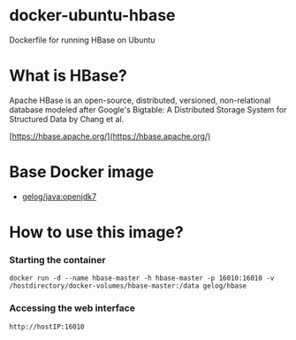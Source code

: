 # docker-ubuntu-hbase
Dockerfile for running HBase on Ubuntu

# What is HBase?
Apache HBase is an open-source, distributed, versioned, non-relational database modeled after Google's Bigtable: A Distributed Storage System for Structured Data by Chang et al.

[https://hbase.apache.org/](https://hbase.apache.org/)

# Base Docker image
* [gelog/java:openjdk7](https://registry.hub.docker.com/u/gelog/java/)

# How to use this image?
### Starting the container
	docker run -d --name hbase-master -h hbase-master -p 16010:16010 -v /hostdirectory/docker-volumes/hbase-master:/data gelog/hbase
	
### Accessing the web interface
	http://hostIP:16010